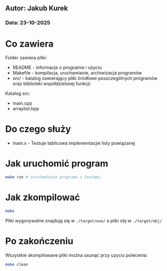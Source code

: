 ## Autor: Jakub Kurek

### Data: 23-10-2025

# Co zawiera

Folder zawiera pliki:

- README - informacje o programie i użyciu
- Makefile - kompilacja, uruchamianie, archiwizacja programów
- src/ - katalog zawierający pliki źródłowe poszczególnych programów oraz biblioteki współdzielonej funkcji:

Katalog src:

- main.cpp
- arraylist.hpp

# Do czego służy

- main.x - Testuje tablicowa implementacjie listy powiązanej

# Jak uruchomić program

```bash
make run # uruchomienie programu z testami
```

# Jak zkompilować

```bash
make
```

Pliki wygonywalne znajdują się w `./target/exe/` a pliki obj w `./target/obj/`

# Po zakończeniu

Wszystkie skompilowane pliki można usunąć przy uzyciu polecenia:

```bash
make clean
```
